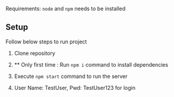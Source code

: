 Requirements: `node` and `npm` needs to be installed

## Setup
Follow below steps to run project

1. Clone repository
2. ** Only first time : Run `npm i` command to install dependencies  
3. Execute `npm start` command to run the server 

4. User Name: TestUser, Pwd: TestUser123 for login
